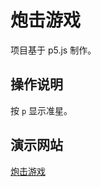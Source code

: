 # 炮击游戏

项目基于 p5.js 制作。

## 操作说明

按 `p` 显示准星。

## 演示网站

[炮击游戏](https://alumik.github.io/cannon-game-p5js/)
